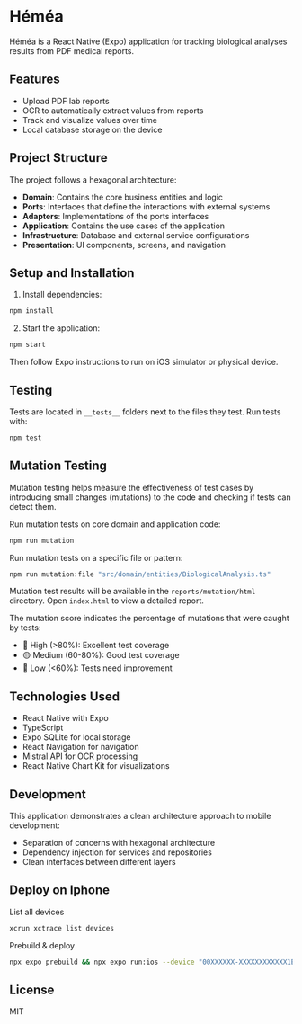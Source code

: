 # Héméa

Héméa is a React Native (Expo) application for tracking biological analyses results from PDF medical reports.

## Features

- Upload PDF lab reports
- OCR to automatically extract values from reports
- Track and visualize values over time
- Local database storage on the device

## Project Structure

The project follows a hexagonal architecture:

- **Domain**: Contains the core business entities and logic
- **Ports**: Interfaces that define the interactions with external systems
- **Adapters**: Implementations of the ports interfaces
- **Application**: Contains the use cases of the application
- **Infrastructure**: Database and external service configurations
- **Presentation**: UI components, screens, and navigation

## Setup and Installation

1. Install dependencies:

```bash
npm install
```

2. Start the application:

```bash
npm start
```

Then follow Expo instructions to run on iOS simulator or physical device.

## Testing

Tests are located in `__tests__` folders next to the files they test. Run tests with:

```bash
npm test
```

## Mutation Testing

Mutation testing helps measure the effectiveness of test cases by introducing small changes (mutations) to the code and checking if tests can detect them.

Run mutation tests on core domain and application code:

```bash
npm run mutation
```

Run mutation tests on a specific file or pattern:

```bash
npm run mutation:file "src/domain/entities/BiologicalAnalysis.ts"
```

Mutation test results will be available in the `reports/mutation/html` directory. Open `index.html` to view a detailed report.

The mutation score indicates the percentage of mutations that were caught by tests:

- 💚 High (>80%): Excellent test coverage
- 🟡 Medium (60-80%): Good test coverage
- 🔴 Low (<60%): Tests need improvement

## Technologies Used

- React Native with Expo
- TypeScript
- Expo SQLite for local storage
- React Navigation for navigation
- Mistral API for OCR processing
- React Native Chart Kit for visualizations

## Development

This application demonstrates a clean architecture approach to mobile development:

- Separation of concerns with hexagonal architecture
- Dependency injection for services and repositories
- Clean interfaces between different layers

## Deploy on Iphone

List all devices

```bash
xcrun xctrace list devices
```

Prebuild & deploy

```bash
npx expo prebuild && npx expo run:ios --device "00XXXXXX-XXXXXXXXXXXX1E" --configuration Release
```

## License

MIT
